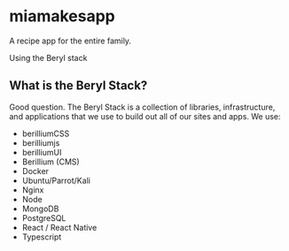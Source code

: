 # miamakesapp
A recipe app for the entire family.

Using the Beryl stack

## What is the Beryl Stack?
Good question. The Beryl Stack is a collection of libraries, infrastructure, and applications that we use to build out all of our sites and apps.
We use:
- berilliumCSS
- berilliumjs
- berilliumUI
- Berillium (CMS)
- Docker
- Ubuntu/Parrot/Kali
- Nginx
- Node
- MongoDB
- PostgreSQL
- React / React Native
- Typescript
